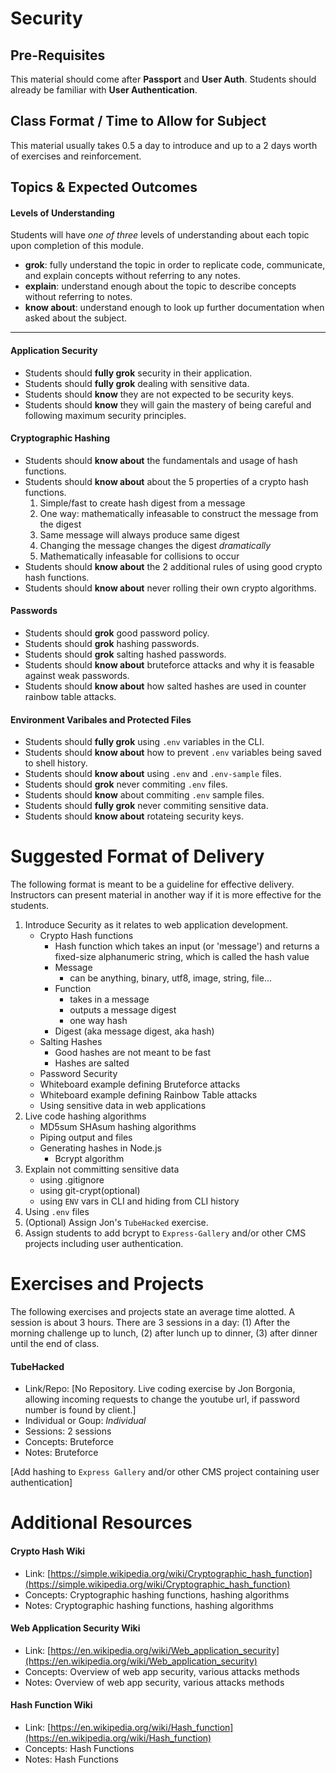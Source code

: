 # Security

## Pre-Requisites
This material should come after **Passport** and **User Auth**. Students should already be familiar with **User Authentication**.

## Class Format / Time to Allow for Subject
This material usually takes 0.5 a day to introduce and up to a 2 days worth of exercises and reinforcement.

## Topics & Expected Outcomes

#### Levels of Understanding
Students will have *one of three* levels of understanding about each topic upon completion of this module.
- **grok**: fully understand the topic in order to replicate code, communicate, and explain concepts without referring to any notes.
- **explain**: understand enough about the topic to describe concepts without referring to notes.
- **know about**: understand enough to look up further documentation when asked about the subject.

---

#### Application Security
- Students should **fully grok** security in their application.
- Students should **fully grok** dealing with sensitive data.
- Students should **know** they are not expected to be security keys.
- Students should **know** they will gain the mastery of being careful and following maximum security principles.

#### Cryptographic Hashing
- Students should **know about** the fundamentals and usage of hash functions.
- Students should **know about** about the 5 properties of a crypto hash functions.
    1. Simple/fast to create hash digest from a message
    2. One way: mathematically infeasable to construct the message from the digest
    3. Same message will always produce same digest
    4. Changing the message changes the digest *dramatically*
    5. Mathematically infeasable for collisions to occur
- Students should **know about** the 2 additional rules of using good crypto hash functions.
- Students should **know about** never rolling their own crypto algorithms.

#### Passwords
- Students should **grok** good password policy.
- Students should **grok** hashing passwords.
- Students should **grok** salting hashed passwords.
- Students should **know about** bruteforce attacks and why it is feasable against weak passwords.
- Students should **know about** how salted hashes are used in counter rainbow table attacks.

#### Environment Varibales and Protected Files
- Students should **fully grok** using `.env` variables in the CLI.
- Students should **know about** how to prevent `.env` variables being saved to shell history.
- Students should **know about** using `.env` and `.env-sample` files. 
- Students should **grok** never commiting `.env` files.
- Students should **know** about commiting `.env` sample files.
- Students should **fully grok** never commiting sensitive data.
- Students should **know about** rotateing security keys.

# Suggested Format of Delivery
The following format is meant to be a guideline for effective delivery. Instructors can present material in another way if it is more effective for the students.

1. Introduce Security as it relates to web application development.
    - Crypto Hash functions
        - Hash function which takes an input (or 'message') and returns a fixed-size alphanumeric string, which is called the hash value
        - Message
            - can be anything, binary, utf8, image, string, file...
        - Function
            - takes in a message
            - outputs a message digest
            - one way hash
        - Digest (aka message digest, aka hash)
    - Salting Hashes
        - Good hashes are not meant to be fast
        - Hashes are salted
    - Password Security
    - Whiteboard example defining Bruteforce attacks
    - Whiteboard example defining Rainbow Table attacks
    - Using sensitive data in web applications
1. Live code hashing algorithms
    - MD5sum SHAsum hashing algorithms
    - Piping output and files
    - Generating hashes in Node.js
        - Bcrypt algorithm
1. Explain not committing sensitive data
    - using .gitignore
    - using git-crypt(optional)
    - using `ENV` vars in CLI and hiding from CLI history
1. Using `.env` files
1. (Optional) Assign Jon's `TubeHacked` exercise.
1. Assign students to add bcrypt to `Express-Gallery` and/or other CMS projects including user authentication.

# Exercises and Projects
The following exercises and projects state an average time alotted. A session is about 3 hours. There are 3 sessions in a day: (1) After the morning challenge up to lunch, (2) after lunch up to dinner, (3) after dinner until the end of class.

#### TubeHacked
- Link/Repo: [No Repository. Live coding exercise by Jon Borgonia, allowing incoming requests to change the youtube url, if password number is found by client.]
- Individual or Goup: *Individual*
- Sessions: 2 sessions
- Concepts: Bruteforce
- Notes: Bruteforce

[Add hashing to `Express Gallery` and/or other CMS project containing user authentication]

# Additional Resources

#### Crypto Hash Wiki
- Link: [https://simple.wikipedia.org/wiki/Cryptographic_hash_function](https://simple.wikipedia.org/wiki/Cryptographic_hash_function)
- Concepts: Cryptographic hashing functions, hashing algorithms
- Notes: Cryptographic hashing functions, hashing algorithms

#### Web Application Security Wiki
- Link: [https://en.wikipedia.org/wiki/Web_application_security](https://en.wikipedia.org/wiki/Web_application_security)
- Concepts: Overview of web app security, various attacks methods
- Notes: Overview of web app security, various attacks methods

#### Hash Function Wiki
- Link: [https://en.wikipedia.org/wiki/Hash_function](https://en.wikipedia.org/wiki/Hash_function)
- Concepts: Hash Functions
- Notes: Hash Functions

